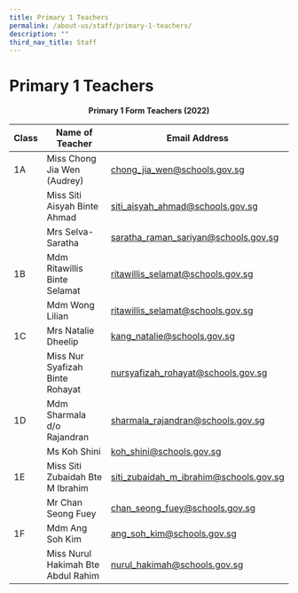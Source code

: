 ```yaml
---
title: Primary 1 Teachers
permalink: /about-us/staff/primary-1-teachers/
description: ""
third_nav_title: Staff
---
```

# **Primary 1 Teachers**

<center><b>Primary 1 Form Teachers (2022)</b></center>

| Class 	|  Name of Teacher 	|  Email Address 	|
| ---	| ---	| ---	|
| 1A 	| Miss Chong Jia Wen (Audrey) 	| [chong_jia_wen@schools.gov.sg](mailto:chong_jia_wen@schools.gov.sg) 	|
|  	| Miss Siti Aisyah Binte Ahmad 	| [siti_aisyah_ahmad@schools.gov.sg](mailto:siti_aisyah_ahmad@schools.gov.sg) 	|
|  	| Mrs Selva-Saratha 	| [saratha_raman_sariyan@schools.gov.sg](mailto:saratha_raman_sariyan@schools.gov.sg)  	|
| 1B 	| Mdm Ritawillis Binte Selamat 	| [ritawillis_selamat@schools.gov.sg](mailto:ritawillis_selamat@schools.gov.sg) 	|
|  	| Mdm Wong Lilian 	| [ritawillis_selamat@schools.gov.sg](mailto:wong_lilian@schools.gov.sg) 	|
| 1C 	| Mrs Natalie Dheelip 	| [kang_natalie@schools.gov.sg](mailto:kang_natalie@schools.gov.sg) 	|
|  	| Miss Nur Syafizah Binte Rohayat  	| [nursyafizah_rohayat@schools.gov.sg](mailto:nursyafizah_rohayat@schools.gov.sg) 	|
| 1D 	| Mdm Sharmala d/o Rajandran 	| [sharmala_rajandran@schools.gov.sg](mailto:sharmala_rajandran@schools.gov.sg) 	|
|  	| Ms Koh Shini 	| [koh_shini@schools.gov.sg](mailto:koh_shini@schools.gov.sg) 	|
| 1E 	| Miss Siti Zubaidah Bte M Ibrahim 	| [siti_zubaidah_m_ibrahim@schools.gov.sg](mailto:siti_zubaidah_m_ibrahim@schools.gov.sg) 	|
|  	| Mr Chan Seong Fuey  	| [chan_seong_fuey@schools.gov.sg](mailto:chan_seong_fuey@schools.gov.sg) 	|
| 1F 	| Mdm Ang Soh Kim 	| [ang_soh_kim@schools.gov.sg](mailto:ang_soh_kim@schools.gov.sg) 	|
|  	| Miss Nurul Hakimah Bte Abdul Rahim  	| [nurul_hakimah@schools.gov.sg](mailto:nurul_hakimah@schools.gov.sg) 	|